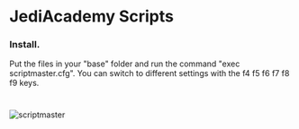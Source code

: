 # JediAcademy Scripts
### Install.
Put the files in your "base" folder and run the command "exec scriptmaster.cfg".
You can switch to different settings with the f4 f5 f6 f7 f8 f9 keys.
#
![scriptmaster](https://user-images.githubusercontent.com/72775296/120123985-e318e900-c17f-11eb-83f3-36ddedcf394c.jpg)
